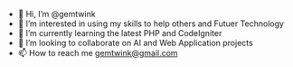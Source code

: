 - 👋 Hi, I’m @gemtwink
- 👀 I’m interested in using my skills to help others and Futuer Technology
- 🌱 I’m currently learning the latest PHP and CodeIgniter 
- 💞️ I’m looking to collaborate on AI and Web Application projects
- 📫 How to reach me gemtwink@gmail.com

<!---
gemtwink/gemtwink is a ✨ special ✨ repository because its `README.md` (this file) appears on your GitHub profile.
You can click the Preview link to take a look at your changes.
--->
